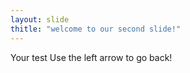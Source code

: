 ```yaml
---
layout: slide
thitle: "welcome to our second slide!"
---
```

Your test
Use the left arrow to go back!
